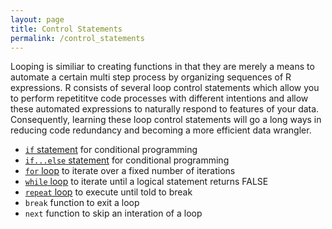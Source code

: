 ```yaml
---
layout: page
title: Control Statements
permalink: /control_statements
---
```


Looping is similiar to creating functions in that they are merely a means to automate a certain multi step process by organizing sequences of R expressions. R consists of several loop control statements which allow you to perform repetititve code processes with different intentions and allow these automated expressions to naturally respond to features of your data. Consequently, learning these loop control statements will go a long ways in reducing code redundancy and becoming a more efficient data wrangler.

- [`if` statement](http://uc-r.github.io/if_statement) for conditional programming
- [`if...else` statement](http://uc-r.github.io/ifelse_statement) for conditional programming
- [`for` loop](http://uc-r.github.io/for_loop) to iterate over a fixed number of iterations
- [`while` loop](http://uc-r.github.io/while_loop) to iterate until a logical statement returns FALSE
- [`repeat` loop](http://uc-r.github.io/repeat_loop) to execute until told to break
- `break` function to exit a loop
- `next` function to skip an interation of a loop

